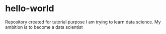# hello-world
Repository created for tutorial purpose
I am trying to learn data science. My ambition is to become a data scientist
